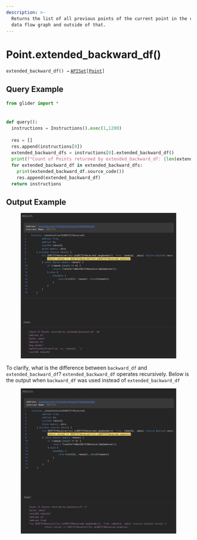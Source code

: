```yaml
---
description: >-
  Returns the list of all previous points of the current point in the current
  data flow graph and outside of that.
---
```


# Point.extended\_backward\_df()

`extended_backward_df() →` [`APISet`](../../iterables/apiset.md)`[`[`Point`](./)`]`

## Query Example

```python
from glider import *


def query():
  instructions = Instructions().exec(1,1200)

  res = []
  res.append(instructions[0])
  extended_backward_dfs = instructions[0].extended_backward_df()
  print(f"Count of Points returned by extended_backward_df: {len(extended_backward_dfs)}")
  for extended_backward_df in extended_backward_dfs:
    print(extended_backward_df.source_code())
    res.append(extended_backward_df)
  return instructions
```

## Output Example

<figure><img src="../../../.gitbook/assets/image (24) (1).png" alt=""><figcaption></figcaption></figure>

To clarify, what is the difference between `backward_df` and `extended_backward_df`? `extended_backward_df` operates recursively. Below is the output when `backward_df` was used instead of `extended_backward_df`

<figure><img src="../../../.gitbook/assets/image (25).png" alt=""><figcaption></figcaption></figure>
